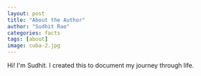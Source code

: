 ```yaml
---
layout: post
title: "About the Author"
author: "Sudhit Rao"
categories: facts
tags: [about]
image: cuba-2.jpg
---
```


Hi! I'm Sudhit. I created this to document my journey through life. 